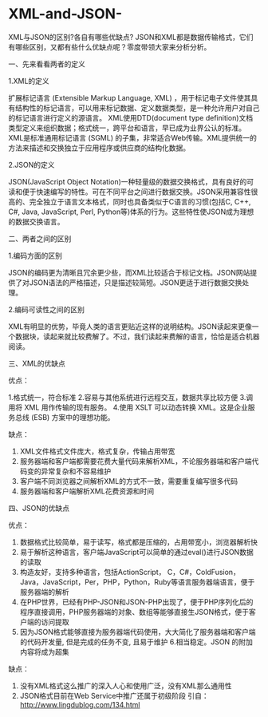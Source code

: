 # XML-and-JSON-
XML与JSON的区别?各自有哪些优缺点?
JSON和XML都是数据传输格式，它们有哪些区别，又都有些什么优缺点呢？零度带领大家来分析分析。

一、先来看看两者的定义

1.XML的定义

扩展标记语言 (Extensible Markup Language, XML) ，用于标记电子文件使其具有结构性的标记语言，可以用来标记数据、定义数据类型，是一种允许用户对自己的标记语言进行定义的源语言。 XML使用DTD(document type definition)文档类型定义来组织数据；格式统一，跨平台和语言，早已成为业界公认的标准。
XML是标准通用标记语言 (SGML) 的子集，非常适合Web传输。XML提供统一的方法来描述和交换独立于应用程序或供应商的结构化数据。

2.JSON的定义

JSON(JavaScript Object Notation)一种轻量级的数据交换格式，具有良好的可读和便于快速编写的特性。可在不同平台之间进行数据交换。JSON采用兼容性很高的、完全独立于语言文本格式，同时也具备类似于C语言的习惯(包括C, C++, C#, Java, JavaScript, Perl, Python等)体系的行为。这些特性使JSON成为理想的数据交换语言。

二、两者之间的区别

1.编码方面的区别

JSON的编码更为清晰且冗余更少些，而XML比较适合于标记文档。JSON网站提供了对JSON语法的严格描述，只是描述较简短。JSON更适于进行数据交换处理。

2.编码可读性之间的区别

XML有明显的优势，毕竟人类的语言更贴近这样的说明结构。JSON读起来更像一个数据块，读起来就比较费解了。不过，我们读起来费解的语言，恰恰是适合机器阅读。

三、XML的优缺点

优点：

1.格式统一，符合标准
2.容易与其他系统进行远程交互，数据共享比较方便
3.调用将 XML 用作传输的现有服务。
4.使用 XSLT 可以动态转换 XML。这是企业服务总线 (ESB) 方案中的理想功能。

缺点：

1. XML文件格式文件庞大，格式复杂，传输占用带宽
2. 服务器端和客户端都需要花费大量代码来解析XML，不论服务器端和客户端代码变的异常复杂和不容易维护
3. 客户端不同浏览器之间解析XML的方式不一致，需要重复编写很多代码
4. 服务器端和客户端解析XML花费资源和时间

四、JSON的优缺点

优点：

1. 数据格式比较简单，易于读写，格式都是压缩的，占用带宽小，浏览器解析快
2. 易于解析这种语言，客户端JavaScript可以简单的通过eval()进行JSON数据的读取
3. 构造友好，支持多种语言，包括ActionScript， C，C#，ColdFusion，Java，JavaScript，Per，PHP，Python，Ruby等语言服务器端语言，便于服务器端的解析
4. 在PHP世界，已经有PHP-JSON和JSON-PHP出现了，便于PHP序列化后的程序直接调用，PHP服务器端的对象、数组等能够直接生JSON格式，便于客户端的访问提取
5. 因为JSON格式能够直接为服务器端代码使用，大大简化了服务器端和客户端的代码开发量, 但是完成的任务不变, 且易于维护
6.相当稳定。JSON 的附加内容将成为超集

缺点：

1. 没有XML格式这么推广的深入人心和使用广泛，没有XML那么通用性
2. JSON格式目前在Web Service中推广还属于初级阶段
引自：http://www.lingdublog.com/134.html
